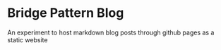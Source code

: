 # Bridge Pattern Blog

An experiment to host markdown blog posts through github pages as a static website
